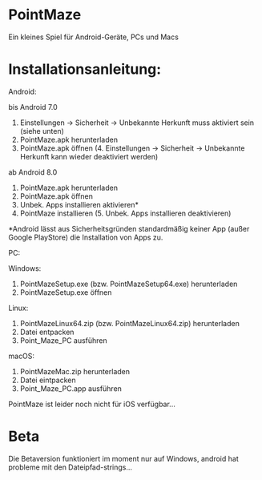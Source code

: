 # PointMaze

Ein kleines Spiel für Android-Geräte, PCs und Macs

# Installationsanleitung:

Android:

bis Android 7.0
1. Einstellungen -> Sicherheit -> Unbekannte Herkunft muss aktiviert sein (siehe unten)
2. PointMaze.apk herunterladen
3. PointMaze.apk öffnen
(4. Einstellungen -> Sicherheit -> Unbekannte Herkunft kann wieder deaktiviert werden)

ab Android 8.0
1. PointMaze.apk herunterladen
2. PointMaze.apk öffnen
3. Unbek. Apps installieren aktivieren*
4. PointMaze installieren
(5. Unbek. Apps installieren deaktivieren)

*Android lässt aus Sicherheitsgründen standardmäßig keiner App (außer Google PlayStore) die Installation von Apps zu.

PC:

Windows:
1. PointMazeSetup.exe (bzw. PointMazeSetup64.exe) herunterladen
2. PointMazeSetup.exe öffnen

Linux:
1. PointMazeLinux64.zip (bzw. PointMazeLinux64.zip) herunterladen
2. Datei entpacken
3. Point_Maze_PC ausführen

macOS:
1. PointMazeMac.zip herunterladen
2. Datei eintpacken
3. Point_Maze_PC.app ausführen


PointMaze ist leider noch nicht für iOS verfügbar...

# Beta

Die Betaversion funktioniert im moment nur auf Windows, android hat probleme mit den Dateipfad-strings...
